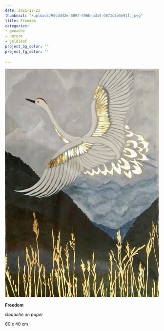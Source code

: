 ```yaml
---
date: 2021-12-21
thumbnail: "/uploads/96cdd42e-6897-496b-ad14-d071c5a4e91f.jpeg"
title: Freedom
categories:
- gouache
- nature
- goldleaf
project_bg_color: ''
project_fg_color: ''

---
```

![](/uploads/96cdd42e-6897-496b-ad14-d071c5a4e91f.jpeg)

**Freedom**

_Gouache on paper_

60 x 40 cm